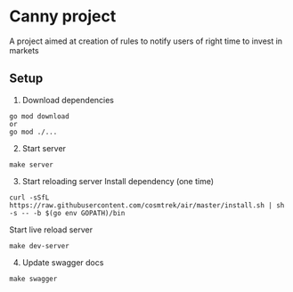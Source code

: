 # Canny project
A project aimed at creation of rules to notify users of right time to invest in markets

## Setup
1. Download dependencies
```shell
go mod download
or
go mod ./...
```

2. Start server
```shell
make server
```

3. Start reloading server
   Install dependency (one time)
```shell
curl -sSfL https://raw.githubusercontent.com/cosmtrek/air/master/install.sh | sh -s -- -b $(go env GOPATH)/bin
```
Start live reload server
```shell
make dev-server
```

4. Update swagger docs
```shell
make swagger
```